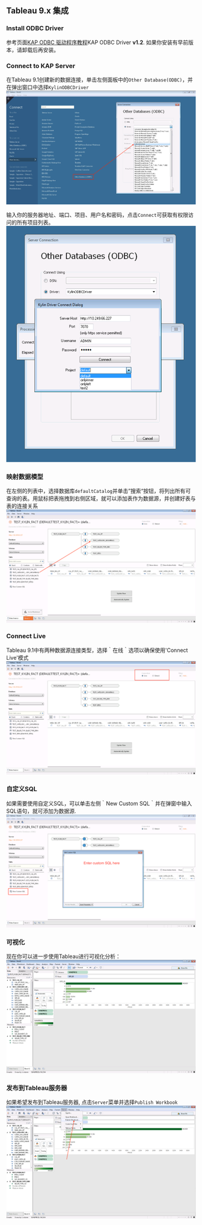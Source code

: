 ## Tableau 9.x 集成

### Install ODBC Driver
参考页面[KAP ODBC 驱动程序教程](../driver/odbc.cn.html)KAP ODBC Driver __v1.2__. 如果你安装有早前版本，请卸载后再安装。 

### Connect to KAP Server
在Tableau 9.1创建新的数据连接，单击左侧面板中的`Other Database(ODBC)`，并在弹出窗口中选择`KylinODBCDriver` 
![](images/tableau_9/1.png)

输入你的服务器地址、端口、项目、用户名和密码，点击`Connect`可获取有权限访问的所有项目列表。
![](images/tableau_9/2.png)

### 映射数据模型
在左侧的列表中，选择数据库`defaultCatalog`并单击”搜索“按钮，将列出所有可查询的表。用鼠标把表拖拽到右侧区域，就可以添加表作为数据源，并创建好表与表的连接关系
![](images/tableau_9/3.png)

### Connect Live
Tableau 9.1中有两种数据源连接类型，选择｀在线｀选项以确保使用'Connect Live'模式
![](images/tableau_9/4.png)

### 自定义SQL
如果需要使用自定义SQL，可以单击左侧｀New Custom SQL｀并在弹窗中输入SQL语句，就可添加为数据源.
![](images/tableau_9/5.png)

### 可视化
现在你可以进一步使用Tableau进行可视化分析：
![](images/tableau_9/6.png)

### 发布到Tableau服务器
如果希望发布到Tableau服务器, 点击`Server`菜单并选择`Publish Workbook`
![](images/tableau_9/7.png)


